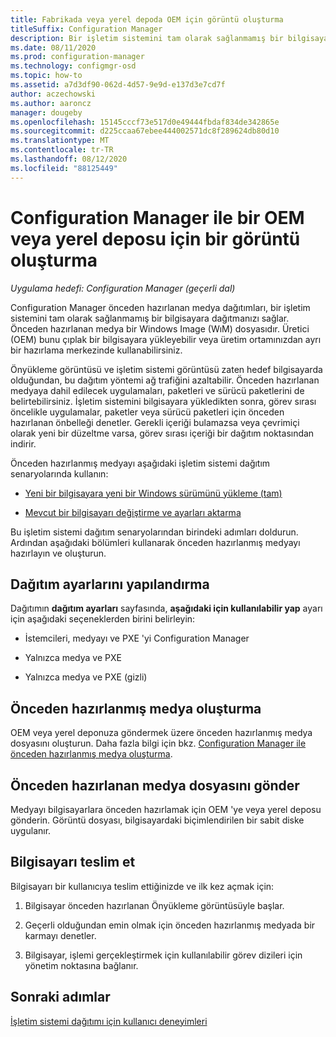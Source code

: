 ```yaml
---
title: Fabrikada veya yerel depoda OEM için görüntü oluşturma
titleSuffix: Configuration Manager
description: Bir işletim sistemini tam olarak sağlanmamış bir bilgisayara dağıtırken ağ trafiğini azaltmak için önceden hazırlanan medya dağıtımlarını kullanın.
ms.date: 08/11/2020
ms.prod: configuration-manager
ms.technology: configmgr-osd
ms.topic: how-to
ms.assetid: a7d3df90-062d-4d57-9e9d-e137d3e7cd7f
author: aczechowski
ms.author: aaroncz
manager: dougeby
ms.openlocfilehash: 15145cccf73e517d0e49444fbdaf834de342865e
ms.sourcegitcommit: d225ccaa67ebee444002571dc8f289624db80d10
ms.translationtype: MT
ms.contentlocale: tr-TR
ms.lasthandoff: 08/12/2020
ms.locfileid: "88125449"
---
```

# <a name="create-an-image-for-an-oem-in-factory-or-a-local-depot-with-configuration-manager"></a>Configuration Manager ile bir OEM veya yerel deposu için bir görüntü oluşturma

*Uygulama hedefi: Configuration Manager (geçerli dal)*

Configuration Manager önceden hazırlanan medya dağıtımları, bir işletim sistemini tam olarak sağlanmamış bir bilgisayara dağıtmanızı sağlar. Önceden hazırlanan medya bir Windows Image (WıM) dosyasıdır. Üretici (OEM) bunu çıplak bir bilgisayara yükleyebilir veya üretim ortamınızdan ayrı bir hazırlama merkezinde kullanabilirsiniz.

Önyükleme görüntüsü ve işletim sistemi görüntüsü zaten hedef bilgisayarda olduğundan, bu dağıtım yöntemi ağ trafiğini azaltabilir. Önceden hazırlanan medyaya dahil edilecek uygulamaları, paketleri ve sürücü paketlerini de belirtebilirsiniz. İşletim sistemini bilgisayara yükledikten sonra, görev sırası öncelikle uygulamalar, paketler veya sürücü paketleri için önceden hazırlanan önbelleği denetler. Gerekli içeriği bulamazsa veya çevrimiçi olarak yeni bir düzeltme varsa, görev sırası içeriği bir dağıtım noktasından indirir.

Önceden hazırlanmış medyayı aşağıdaki işletim sistemi dağıtım senaryolarında kullanın:

- [Yeni bir bilgisayara yeni bir Windows sürümünü yükleme (tam)](install-new-windows-version-new-computer-bare-metal.md)

- [Mevcut bir bilgisayarı değiştirme ve ayarları aktarma](replace-an-existing-computer-and-transfer-settings.md)

Bu işletim sistemi dağıtım senaryolarından birindeki adımları doldurun. Ardından aşağıdaki bölümleri kullanarak önceden hazırlanmış medyayı hazırlayın ve oluşturun.

## <a name="configure-deployment-settings"></a>Dağıtım ayarlarını yapılandırma

Dağıtımın **dağıtım ayarları** sayfasında, **aşağıdaki için kullanılabilir yap** ayarı için aşağıdaki seçeneklerden birini belirleyin:

- İstemcileri, medyayı ve PXE 'yi Configuration Manager

- Yalnızca medya ve PXE

- Yalnızca medya ve PXE (gizli)

## <a name="create-the-prestaged-media"></a>Önceden hazırlanmış medya oluşturma

OEM veya yerel deponuza göndermek üzere önceden hazırlanmış medya dosyasını oluşturun. Daha fazla bilgi için bkz. [Configuration Manager ile önceden hazırlanmış medya oluşturma](create-prestaged-media.md).

## <a name="send-the-prestaged-media-file"></a>Önceden hazırlanan medya dosyasını gönder

Medyayı bilgisayarlara önceden hazırlamak için OEM 'ye veya yerel deposu gönderin. Görüntü dosyası, bilgisayardaki biçimlendirilen bir sabit diske uygulanır.

## <a name="deliver-the-computer"></a>Bilgisayarı teslim et

Bilgisayarı bir kullanıcıya teslim ettiğinizde ve ilk kez açmak için:

1. Bilgisayar önceden hazırlanan Önyükleme görüntüsüyle başlar.

1. Geçerli olduğundan emin olmak için önceden hazırlanmış medyada bir karmayı denetler.

1. Bilgisayar, işlemi gerçekleştirmek için kullanılabilir görev dizileri için yönetim noktasına bağlanır.

## <a name="next-steps"></a>Sonraki adımlar

[İşletim sistemi dağıtımı için kullanıcı deneyimleri](../understand/user-experience.md)
